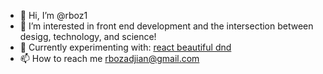 - 👋 Hi, I’m @rboz1
- 👀 I’m interested in front end development and the intersection between desigg, technology, and science!
- 🧪 Currently experimenting with: [react beautiful dnd](https://github.com/atlassian/react-beautiful-dnd)
- 📫 How to reach me rbozadjian@gmail.com

<!---
rboz1/rboz1 is a ✨ special ✨ repository because its `README.md` (this file) appears on your GitHub profile.
You can click the Preview link to take a look at your changes.
--->
